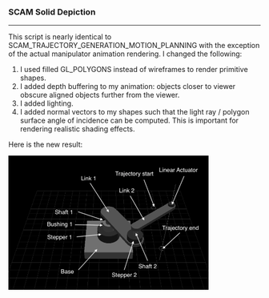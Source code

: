 ### SCAM Solid Depiction
---  
<p align="justified">
This script is nearly identical to SCAM_TRAJECTORY_GENERATION_MOTION_PLANNING with the exception
of the actual manipulator animation rendering. I changed the following:
</p>  

1. I used filled GL_POLYGONS instead of wireframes to render primitive shapes.  
2. I added depth buffering to my animation: objects closer to viewer obscure aligned objects further from the viewer.  
3. I added lighting.  
4. I added normal vectors to my shapes such that the light ray / polygon surface angle of incidence can be computed. 
This is important for rendering realistic shading effects.  

Here is the new result:  

<img src="https://github.com/dsw7/SCAM/blob/master/docs/scam_non_wireframe/img_nonwireframe.png" width="400">  
